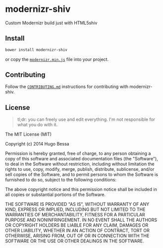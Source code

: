 modernizr-shiv
==============

Custom Modernizr build just with HTML5shiv

## Install

```bash
bower install modernizr-shiv
```

or copy the [`modernizr.min.js`](https://github.com/hugobessaa/modernizr-shiv/blob/master/modernizr.min.js) file into your project.

## Contributing

Follow the [`CONTRIBUTING.md`](https://github.com/hugobessaa/modernizr-shiv/blob/master/CONTRIBUTING.md) instructions for contributing with modernizr-shiv.

## License

> tl;dr: you can freely use and edit everything. I'm not responsible for what you do with it.

The MIT License (MIT)

Copyright (c) 2014 Hugo Bessa

Permission is hereby granted, free of charge, to any person obtaining a copy
of this software and associated documentation files (the "Software"), to deal
in the Software without restriction, including without limitation the rights
to use, copy, modify, merge, publish, distribute, sublicense, and/or sell
copies of the Software, and to permit persons to whom the Software is
furnished to do so, subject to the following conditions:

The above copyright notice and this permission notice shall be included in
all copies or substantial portions of the Software.

THE SOFTWARE IS PROVIDED "AS IS", WITHOUT WARRANTY OF ANY KIND, EXPRESS OR
IMPLIED, INCLUDING BUT NOT LIMITED TO THE WARRANTIES OF MERCHANTABILITY,
FITNESS FOR A PARTICULAR PURPOSE AND NONINFRINGEMENT. IN NO EVENT SHALL THE
AUTHORS OR COPYRIGHT HOLDERS BE LIABLE FOR ANY CLAIM, DAMAGES OR OTHER
LIABILITY, WHETHER IN AN ACTION OF CONTRACT, TORT OR OTHERWISE, ARISING FROM,
OUT OF OR IN CONNECTION WITH THE SOFTWARE OR THE USE OR OTHER DEALINGS IN
THE SOFTWARE.
